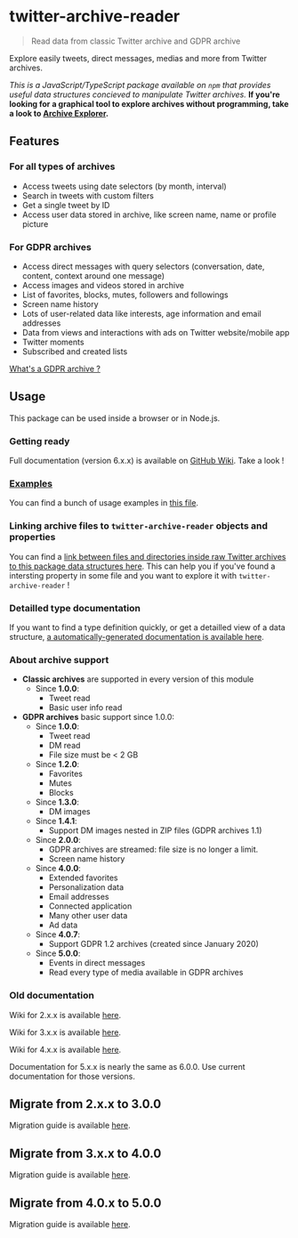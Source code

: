 # twitter-archive-reader

> Read data from classic Twitter archive and GDPR archive

Explore easily tweets, direct messages, medias and more from Twitter archives.

*This is a JavaScript/TypeScript package available on `npm` that provides useful data structures concieved to manipulate Twitter archives.*
**If you're looking for a graphical tool to explore archives without programming, take a look to [Archive Explorer](https://archive-explorer.com).**

## Features

### For all types of archives

- Access tweets using date selectors (by month, interval)
- Search in tweets with custom filters
- Get a single tweet by ID
- Access user data stored in archive, like screen name, name or profile picture

### For GDPR archives

- Access direct messages with query selectors (conversation, date, content, context around one message)
- Access images and videos stored in archive
- List of favorites, blocks, mutes, followers and followings
- Screen name history
- Lots of user-related data like interests, age information and email addresses
- Data from views and interactions with ads on Twitter website/mobile app
- Twitter moments
- Subscribed and created lists

[What's a GDPR archive ?](../../wiki#different-kinds-of-archives)

## Usage

This package can be used inside a browser or in Node.js.

### Getting ready

Full documentation (version 6.x.x) is available on [GitHub Wiki](../../wiki). Take a look !

### [Examples](./Examples.md)

You can find a bunch of usage examples in [this file](./Examples.md).

### Linking archive files to `twitter-archive-reader` objects and properties

You can find a [link between files and directories inside raw Twitter archives to this package data structures here](./Files_to_structures.md). This can help you if you've found a intersting property in some file and you want to explore it with `twitter-archive-reader` !

### Detailled type documentation

If you want to find a type definition quickly, or get a detailled view of a data structure, [a automatically-generated documentation is available here](https://alkihis.fr/twitter-archive-reader).

### About archive support

- **Classic archives** are supported in every version of this module
  - Since **1.0.0**:
    - Tweet read
    - Basic user info read
- **GDPR archives** basic support since 1.0.0:
  - Since **1.0.0**:
    - Tweet read
    - DM read
    - File size must be < 2 GB
  - Since **1.2.0**:
    - Favorites
    - Mutes
    - Blocks
  - Since **1.3.0**:
    - DM images
  - Since **1.4.1**:
    - Support DM images nested in ZIP files (GDPR archives 1.1)
  - Since **2.0.0**: 
    - GDPR archives are streamed: file size is no longer a limit.
    - Screen name history
  - Since **4.0.0**:
    - Extended favorites
    - Personalization data
    - Email addresses
    - Connected application
    - Many other user data
    - Ad data
  - Since **4.0.7**:
    - Support GDPR 1.2 archives (created since January 2020)
  - Since **5.0.0**:
    - Events in direct messages
    - Read every type of media available in GDPR archives


### Old documentation

Wiki for 2.x.x is available [here](./wiki_2_00/Home.md).

Wiki for 3.x.x is available [here](./wiki_3_00/Home.md).

Wiki for 4.x.x is available [here](./wiki_4_00/Home.md).

Documentation for 5.x.x is nearly the same as 6.0.0.
Use current documentation for those versions.

## Migrate from 2.x.x to 3.0.0

Migration guide is available [here](../../wiki/Migrate-to-3.0.0).


## Migrate from 3.x.x to 4.0.0

Migration guide is available [here](../../wiki/Migrate-to-4.0.0).

## Migrate from 4.0.x to 5.0.0

Migration guide is available [here](../../wiki/Migrate-to-5.0.0).
